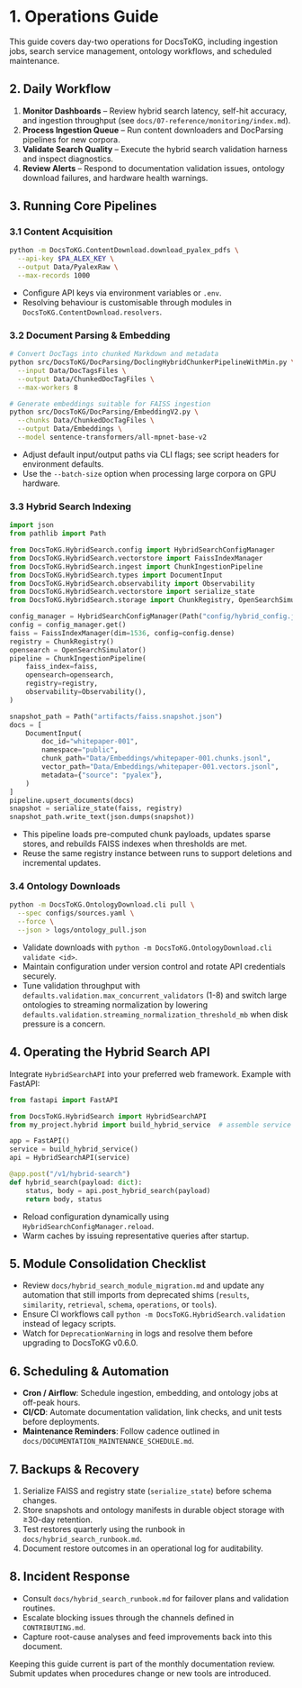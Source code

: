 # 1. Operations Guide

This guide covers day-two operations for DocsToKG, including ingestion jobs, search service management, ontology workflows, and scheduled maintenance.

## 2. Daily Workflow

1. **Monitor Dashboards** – Review hybrid search latency, self-hit accuracy, and ingestion throughput (see `docs/07-reference/monitoring/index.md`).
2. **Process Ingestion Queue** – Run content downloaders and DocParsing pipelines for new corpora.
3. **Validate Search Quality** – Execute the hybrid search validation harness and inspect diagnostics.
4. **Review Alerts** – Respond to documentation validation issues, ontology download failures, and hardware health warnings.

## 3. Running Core Pipelines

### 3.1 Content Acquisition

```bash
python -m DocsToKG.ContentDownload.download_pyalex_pdfs \
  --api-key $PA_ALEX_KEY \
  --output Data/PyalexRaw \
  --max-records 1000
```

- Configure API keys via environment variables or `.env`.
- Resolving behaviour is customisable through modules in `DocsToKG.ContentDownload.resolvers`.

### 3.2 Document Parsing & Embedding

```bash
# Convert DocTags into chunked Markdown and metadata
python src/DocsToKG/DocParsing/DoclingHybridChunkerPipelineWithMin.py \
  --input Data/DocTagsFiles \
  --output Data/ChunkedDocTagFiles \
  --max-workers 8

# Generate embeddings suitable for FAISS ingestion
python src/DocsToKG/DocParsing/EmbeddingV2.py \
  --chunks Data/ChunkedDocTagFiles \
  --output Data/Embeddings \
  --model sentence-transformers/all-mpnet-base-v2
```

- Adjust default input/output paths via CLI flags; see script headers for environment defaults.
- Use the `--batch-size` option when processing large corpora on GPU hardware.

### 3.3 Hybrid Search Indexing

```python
import json
from pathlib import Path

from DocsToKG.HybridSearch.config import HybridSearchConfigManager
from DocsToKG.HybridSearch.vectorstore import FaissIndexManager
from DocsToKG.HybridSearch.ingest import ChunkIngestionPipeline
from DocsToKG.HybridSearch.types import DocumentInput
from DocsToKG.HybridSearch.observability import Observability
from DocsToKG.HybridSearch.vectorstore import serialize_state
from DocsToKG.HybridSearch.storage import ChunkRegistry, OpenSearchSimulator

config_manager = HybridSearchConfigManager(Path("config/hybrid_config.json"))
config = config_manager.get()
faiss = FaissIndexManager(dim=1536, config=config.dense)
registry = ChunkRegistry()
opensearch = OpenSearchSimulator()
pipeline = ChunkIngestionPipeline(
    faiss_index=faiss,
    opensearch=opensearch,
    registry=registry,
    observability=Observability(),
)

snapshot_path = Path("artifacts/faiss.snapshot.json")
docs = [
    DocumentInput(
        doc_id="whitepaper-001",
        namespace="public",
        chunk_path="Data/Embeddings/whitepaper-001.chunks.jsonl",
        vector_path="Data/Embeddings/whitepaper-001.vectors.jsonl",
        metadata={"source": "pyalex"},
    )
]
pipeline.upsert_documents(docs)
snapshot = serialize_state(faiss, registry)
snapshot_path.write_text(json.dumps(snapshot))
```

- This pipeline loads pre-computed chunk payloads, updates sparse stores, and rebuilds FAISS indexes when thresholds are met.
- Reuse the same registry instance between runs to support deletions and incremental updates.

### 3.4 Ontology Downloads

```bash
python -m DocsToKG.OntologyDownload.cli pull \
  --spec configs/sources.yaml \
  --force \
  --json > logs/ontology_pull.json
```

- Validate downloads with `python -m DocsToKG.OntologyDownload.cli validate <id>`.
- Maintain configuration under version control and rotate API credentials securely.
- Tune validation throughput with `defaults.validation.max_concurrent_validators`
  (1-8) and switch large ontologies to streaming normalization by lowering
  `defaults.validation.streaming_normalization_threshold_mb` when disk pressure
  is a concern.

## 4. Operating the Hybrid Search API

Integrate `HybridSearchAPI` into your preferred web framework. Example with FastAPI:

```python
from fastapi import FastAPI

from DocsToKG.HybridSearch import HybridSearchAPI
from my_project.hybrid import build_hybrid_service  # assemble service as shown above

app = FastAPI()
service = build_hybrid_service()
api = HybridSearchAPI(service)

@app.post("/v1/hybrid-search")
def hybrid_search(payload: dict):
    status, body = api.post_hybrid_search(payload)
    return body, status
```

- Reload configuration dynamically using `HybridSearchConfigManager.reload`.
- Warm caches by issuing representative queries after startup.

## 5. Module Consolidation Checklist

- Review `docs/hybrid_search_module_migration.md` and update any automation that still
  imports from deprecated shims (`results`, `similarity`, `retrieval`, `schema`, `operations`,
  or `tools`).
- Ensure CI workflows call `python -m DocsToKG.HybridSearch.validation` instead of legacy
  scripts.
- Watch for `DeprecationWarning` in logs and resolve them before upgrading to DocsToKG
  v0.6.0.

## 6. Scheduling & Automation

- **Cron / Airflow**: Schedule ingestion, embedding, and ontology jobs at off-peak hours.
- **CI/CD**: Automate documentation validation, link checks, and unit tests before deployments.
- **Maintenance Reminders**: Follow cadence outlined in `docs/DOCUMENTATION_MAINTENANCE_SCHEDULE.md`.

## 7. Backups & Recovery

1. Serialize FAISS and registry state (`serialize_state`) before schema changes.
2. Store snapshots and ontology manifests in durable object storage with ≥30-day retention.
3. Test restores quarterly using the runbook in `docs/hybrid_search_runbook.md`.
4. Document restore outcomes in an operational log for auditability.

## 8. Incident Response

- Consult `docs/hybrid_search_runbook.md` for failover plans and validation routines.
- Escalate blocking issues through the channels defined in `CONTRIBUTING.md`.
- Capture root-cause analyses and feed improvements back into this document.

Keeping this guide current is part of the monthly documentation review. Submit updates when procedures change or new tools are introduced.

